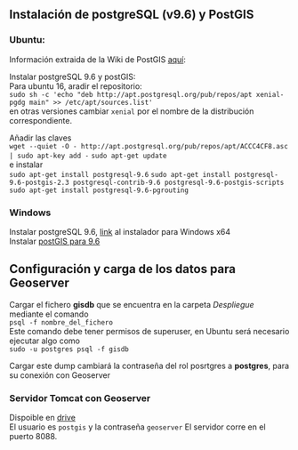 ## Instalación de postgreSQL (v9.6) y PostGIS

### Ubuntu:

Información extraida de la Wiki de PostGIS [aquí](http://trac.osgeo.org/postgis/wiki/UsersWikiPostGIS23UbuntuPGSQL96Apt):

Instalar postgreSQL 9.6 y postGIS:  
Para ubuntu 16, aradir el repositorio:  
`sudo sh -c 'echo "deb http://apt.postgresql.org/pub/repos/apt xenial-pgdg main" >> /etc/apt/sources.list'`  
en otras versiones cambiar `xenial` por el nombre de la distribución correspondiente.

Añadir las claves  
`wget --quiet -O - http://apt.postgresql.org/pub/repos/apt/ACCC4CF8.asc | sudo apt-key add -`
`sudo apt-get update`  
e instalar  
`sudo apt-get install postgresql-9.6`
`sudo apt-get install postgresql-9.6-postgis-2.3 postgresql-contrib-9.6 postgresql-9.6-postgis-scripts`
`sudo apt-get install postgresql-9.6-pgrouting`

### Windows
Instalar postgreSQL 9.6, [link](https://www.enterprisedb.com/thank-you-downloading-postgresql?anid=209611) al instalador para Windows x64  
Instalar [postGIS para 9.6 ](http://download.osgeo.org/postgis/windows/pg96/)

 ## Configuración y carga de los datos para Geoserver
 
 Cargar el fichero **gisdb** que se encuentra en la carpeta *Despliegue* mediante el comando  
 `psql -f nombre_del_fichero`  
Este comando debe tener permisos de superuser, en Ubuntu será necesario ejecutar algo como  
`sudo -u postgres psql -f gisdb `

Cargar este dump cambiará la contraseña del rol posrtgres a **postgres**, para su conexión con Geoserver

### Servidor Tomcat con Geoserver

Dispoible en [drive](https://drive.google.com/open?id=1aIKxPP4JdvjCAQVKtufwkcGRw8TKGDoK)  
El usuario es `postgis` y la contraseña `geoserver`
El servidor corre en el puerto 8088.